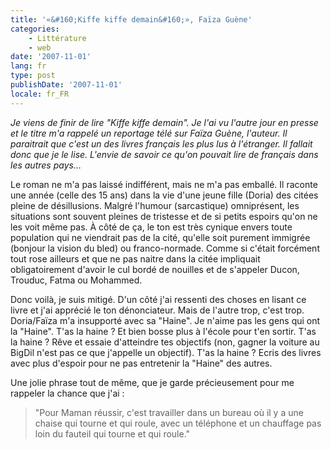 ```yaml
---
title: '«&#160;Kiffe kiffe demain&#160;», Faïza Guène'
categories:
    - Littérature
    - web
date: '2007-11-01'
lang: fr
type: post
publishDate: '2007-11-01'
locale: fr_FR
---
```


_Je viens de finir de lire "Kiffe kiffe demain". Je l'ai vu l'autre jour en presse et le titre m'a rappelé un reportage télé sur Faïza Guène, l'auteur. Il paraitrait que c'est un des livres français les plus lus à l'étranger. Il fallait donc que je le lise. L'envie de savoir ce qu'on pouvait lire de français dans les autres pays…_

<!-- more -->

Le roman ne m'a pas laissé indifférent, mais ne m'a pas emballé. Il raconte une année (celle des 15 ans) dans la vie d'une jeune fille (Doria) des citées pleine de désillusions. Malgré l'humour (sarcastique) omniprésent, les situations sont souvent pleines de tristesse et de si petits espoirs qu'on ne les voit même pas. À côté de ça, le ton est très cynique envers toute population qui ne viendrait pas de la cité, qu'elle soit purement immigrée (bonjour la vision du bled) ou franco-normade. Comme si c'était forcément tout rose ailleurs et que ne pas naitre dans la citée impliquait obligatoirement d'avoir le cul bordé de nouilles et de s'appeler Ducon, Trouduc, Fatma ou Mohammed.

Donc voilà, je suis mitigé. D'un côté j'ai ressenti des choses en lisant ce livre et j'ai apprécié le ton dénonciateur. Mais de l'autre trop, c'est trop. Doria/Faïza m'a insupporté avec sa "Haine". Je n'aime pas les gens qui ont la "Haine". T'as la haine&nbsp;? Et bien bosse plus à l'école pour t'en sortir. T'as la haine&nbsp;? Rêve et essaie d'atteindre tes objectifs (non, gagner la voiture au BigDil n'est pas ce que j'appelle un objectif). T'as la haine&nbsp;? Ecris des livres avec plus d'espoir pour ne pas entretenir la "Haine" des autres.

Une jolie phrase tout de même, que je garde précieusement pour me rappeler la chance que j'ai&nbsp;:
> "Pour Maman réussir, c'est travailler dans un bureau où il y a une chaise qui tourne et qui roule, avec un téléphone et un chauffage pas loin du fauteil qui tourne et qui roule."
